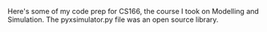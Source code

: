 Here's some of my code prep for CS166, the course I took on Modelling and Simulation. The pyxsimulator.py file was an open source library.
